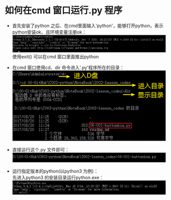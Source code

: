 # 如何在cmd 窗口运行.py 程序
* 首先安装了python 之后、在cmd里面输入'python'，能够打开python，表示python安装ok、且环境变量注册ok：  
![photo](0000-photos/0016.png)  
使用exit() 可以在cmd 窗口里面推出python  

* 在cmd 窗口使用cd、dir 命令进入'.py'程序所在的目录：  
![photo](0000-photos/0017.png)  

* 直接运行这个.py 文件即可：  
![photo](0000-photos/0018.png)  

* 运行指定版本的python(以python3 为例)：  
先进入python3 的安装目录运行python.exe：
![photo](0000-photos/0033.png) 
